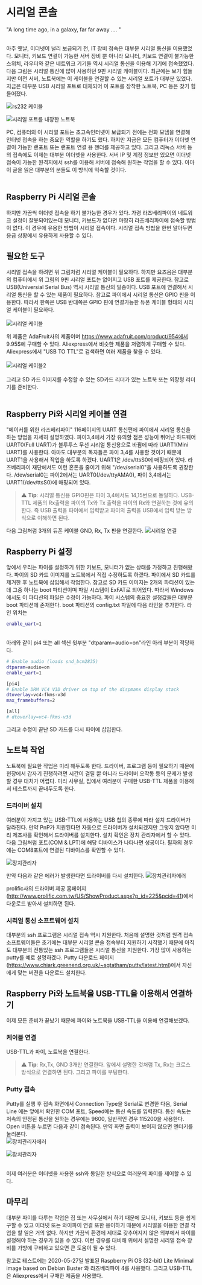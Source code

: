 # 시리얼 콘솔

"A long time ago, in a galaxy, far far away .... " <br /><br />

아주 옛날, 이더넷이 널리 보급되기 전, IT 장비 접속은 대부분 시리얼 통신을 이용했었다. 모니터, 키보드 연결이 가능한 서버 장비 뿐 아니라 모니터, 키보드 연결이 불가능한 스위치, 라우터와 같은 네트워크 기기들 역시 시리얼 통신을 이용해 기기에 접속했었다. 다음 그림은 시리얼 통신에 많이 사용하던 9핀 시리얼 케이블이다. 최근에는 보기 힘들지만 이전 서버, 노트북에는 이 케이블을 연결할 수 있는 시리얼 포트가 대부분 있었다. 지금은 대부분 USB 시리얼 포트로 대체되어 이 포트를 장착한 노트북, PC 등은 찾기 힘들어졌다.<br />

![rs232 케이블](../../tip_image/1-serial-1.png)

![시리얼 포트를 내장한 노트북](../../tip_image/1-serial-2.jpg)

PC, 컴퓨터의 이 시리얼 포트는 초고속인터넷이 보급되기 전에는 전화 모뎀을 연결해 인터넷 접속을 하는 중요한 역할을 하기도 했다.
하지만 지금은 모든 컴퓨터가 이더넷 연결이 가능한 랜포트 또는 랜포트 연결 용 젠더를 제공하고 있다. 그리고 리눅스 서버 등의 접속에도 이제는 대부분 이더넷을 사용한다. 서버 IP 및 계정 정보만 있으면 이더넷 접속이 가능한 원격지에서 ssh를 이용해 서버에 접속해 원하는 작업을 할 수 있다. 아마 이 글을 읽은 대부분의 분들도 이 방식에 익숙할 것이다.
<br /><br />

## Raspberry Pi 시리얼 콘솔
하지만 가끔씩 이더넷 접속을 하기 불가능한 경우가 있다. 가령 라즈베리파이의 네트워크 설정이 잘못되어있는데 모니터, 키보드가 없다면 마땅히 라즈베리파이에 접속할 방법이 없다. 이 경우에 유용한 방법이 시리얼 접속이다. 시리얼 접속 방법을 한번 알아두면 응급 상황에서 유용하게 사용할 수 있다.

## 필요한 도구
시리얼 접속을 하려면 위 그림처럼 시리얼 케이블이 필요하다. 하지만 요즈음은 대부분의 컴퓨터에서 위 그림의 9핀 시리얼 포트는 없어지고 USB 포트를 제공한다. 참고로 USB(Universial Serial Bus) 역시 시리얼 통신의 일종이다. USB 포트에 연결해서 시리얼 통신을 할 수 있는 제품이 필요하다. 참고로 파이에서 시리얼 통신은 GPIO 핀을 이용한다. 따라서 한쪽은 USB 반대쪽은 GPIO 핀에 연결가능한 듀폰 케이블 형태의 시리얼 케이블이 필요하다.<br /><br />
![시리얼 케이블](../../tip_image/1-serial-3.jpg)

위 제품은 AdaFruit사의 제품이며 https://www.adafruit.com/product/954에서 9.95$에 구매할 수 있다. Aliexpress에서 비슷한 제품을 저렴하게 구매할 수 있다. Aliexpress에서 "USB TO TTL"로 검색하면 여러 제품을 찾을 수 있다.<br /><br />
![시리얼 케이블2](../../tip_image/1-serial-4.png)
<br/> <br/> 
그리고 SD 카드 이미지를 수정할 수 있는 SD카드 리더가 있는 노트북 또는 외장형 리더기를 준비한다.<br/> <br/> 

## Raspberry Pi와 시리얼 케이블 연결
"메이커를 위한 라즈베리파이" 116페이지의 UART 통신편에 파이에서 시리얼 통신을 하는 방법을 자세히 설명하였다.  파이3,4에서 가장 유의할 점은 성능이 뛰어난 하드웨어 UART0(Full UART)가 블루투스 무선 시리얼 통신용으로 바뀜에 따라 UART1(Mini UART)를 사용한다. 아마도 대부분의 독자들은 파이 3,4를 사용할 것이기 때문에 UART1을 사용해서 작업을 하도록 하겠다. UART1은 /dev/ttsS0에 매핑되어 있다. 라즈베리파이 재단에서도 이런 혼돈을 줄이기 위해 "/dev/serial0"을 사용하도록 권장한다. /dev/serial0는 파이2에서는 UART0(/dev/ttyAMA0), 파이 3,4에서는 UART1(/dev/ttsS0)에 매핑되어 있다. 

>⚠️ **Tip**: 시리얼 통신용 GPIO핀은 파이 3,4에서도 14,15번으로 동일하다. USB-TTL 제품의 Rx출력을 파이의 Tx와 Tx 출력을 파이의 Rx와 연결하는 것에 유의한다. 즉 USB 출력을 파이에서 입력받고 파이의 출력을 USB에서 입력 받는 방식으로 이해하면 된다.

다음 그림처럼 3개의 듀폰 케이블 GND, Rx, Tx 핀을 연결한다. 
![시리얼 연결](../../tip_image/1-serial-5.png)


## Raspberry Pi 설정
앞에서 우리는 파이를 설정하기 위한 키보드, 모니터가 없는 상태를 가정하고 진행해왔다. 파이의 SD 카드 이미지를 노트북에서 직접 수정하도록 하겠다. 파이에서 SD 카드를 제거한 후 노트북에 삽입해서 작업한다. 참고로 SD 카드 이미지는 2개의 파티션이 있는데 그중 하나는 boot 파티션이며 파일 시스템이 ExFAT로 되어있다. 따라서  Windows에서도 이 파티션의 파일은 수정이 가능하다. 파이 시스템의 중요한 설정값들은 대부분 boot 파티션에 존재한다. boot 파티션의 
config.txt 파일에 다음 라인을 추가한다. 라인 위치는 


``` bash
enable_uart=1
```
<br />
아래와 같이 pi4 또는 all 섹션 윗부분 "dtparam=audio=on"라인 아래 부분이 적당하다.

``` bash
# Enable audio (loads snd_bcm2835)
dtparam=audio=on
enable_uart=1

[pi4]
# Enable DRM VC4 V3D driver on top of the dispmanx display stack
dtoverlay=vc4-fkms-v3d
max_framebuffers=2

[all]
# dtoverlay=vc4-fkms-v3d
```

그리고 수정이 끝난 SD 카드를 다시 파이에 삽입한다.



## 노트북 작업
노트북에 필요한 작업은 미리 해두도록 한다. 드라이버, 프로그램 등이 필요하기 때문에 현장에서 갑자기 진행하려면 시간이 걸릴 뿐 아니라 드라이버 오작동 등의 문제가 발생할 경우 대처가 어렵다. 미리 사무실, 집에서 여러분이 구매한 USB-TTL 제품을 이용해서 테스트까지 끝내두도록 한다.

### 드라이버 설치
여러분이 가지고 있는 USB-TTL에 사용하는  USB 칩의 종류에 따라 설치 드라이버가 달라진다. 만약 PnP가 지원된다면 자동으로 드라이버가 설치되겠지만 그렇지 않다면 미리 제조사를 확인해서 드라이버를 설치한다. 설치 확인은 장치 관리자에서 할 수 있다. 다음 그림처럼 포트(COM & LPT)에 해당 디바이스가 나타나면 성공이다.
필자의 경우에는 COM8포트에 연결된 디바이스를 확인할 수 있다.

![장치관리자](../../tip_image/1-serial-6.png)

만약 다음과 같은 에러가 발생한다면 드라이버를 다시 설치한다.
![장치관리자에러](../../tip_image/1-serial-8.png)

prolific사의 드라이버 제공 홈페이지(http://www.prolific.com.tw/US/ShowProduct.aspx?p_id=225&pcid=41)에서 다운로드 받아서 설치하면 된다.


### 시리얼 통신 소프트웨어 설치
대부분의 ssh 프로그램은 시리얼 접속 역시 지원한다. 처음에 설명한 것처럼 원격 접속 소프트웨어들은 초기에는 대부분 시리얼 콘솔 접속부터 지원하기 시작했기 때문에 아직도 대부분의 전통있는 ssh 프로그램들은 시리얼 통신을 지원한다.
가장 많이 사용하는 putty를 예로 설명하겠다.
Putty 다운로드 페이지 (https://www.chiark.greenend.org.uk/~sgtatham/putty/latest.html)에서 자신에게 맞는 버젼을 다운로드 설치한다.


## Raspberry Pi와 노트북을 USB-TTL을 이용해서 연결하기
이제 모든 준비가 끝났기 때문에 파이와 노트북을 USB-TTL을 이용해 연결해보겠다.

### 케이블 연결
USB-TTL과 파이, 노트북을 연결한다.
>⚠️ **Tip**: Rx,Tx, GND 3개만 연결한다. 앞에서 설명한 것처럼 Tx, Rx는 크로스 방식으로 연결하면 된다.
그리고 파이를 부팅한다.

### Putty 접속
Putty를 실행 후 접속 화면에서 Connection Type을 Serial로 변경한 다음, Serial Line 에는 앞에서 확인한 COM  포트, Speed에는 통신 속도를 입력한다. 통신 속도는 저속의 안정된 통신을 원하는 경우에는 9600, 일반적인 경우 115200을 사용한다. Open 버튼을 누르면 다음과 같이 접속된다. 만약 화면 출력이 보이지 않으면 엔터키를 눌러본다.<br/> 
![장치관리자에러](../../tip_image/1-serial-7.png)

![장치관리자](../../tip_image/1-serial-10.png)

<br/> 이제 여러분은 이더넷을 사용한 ssh와 동일한 방식으로 여러분의 파이를 제어할 수 있다.


## 마무리
대부분 파이를 다루는 작업은 집 또는 사무실에서 하기 때문에 모니터, 키보드 등을 쉽게 구할 수 있고 이더넷 또는 와이파이 연결 또한 용이하기 때문에 시리얼을 이용한 연결 작업을 할 일은 거의 없다. 하지만 가끔씩 환경에 제대로 갖추어지지 않은 외부에서 파이를 설정해야 하는 경우가 있을 수 있다. 이런 경우를 대비해 위에서 설명한 시리얼 접속 장비를 가방에 구비하고 있으면 큰 도움이 될 수 있다. 

참고로 테스트에는 2020-05-27일 발표된 Raspberry Pi OS (32-bit) Lite Minimal image based on Debian Buster 와 라즈베리파이 4를 사용했다. 그리고 USB-TTL은 Aliexpress에서 구매한 제품을 사용했다.










































